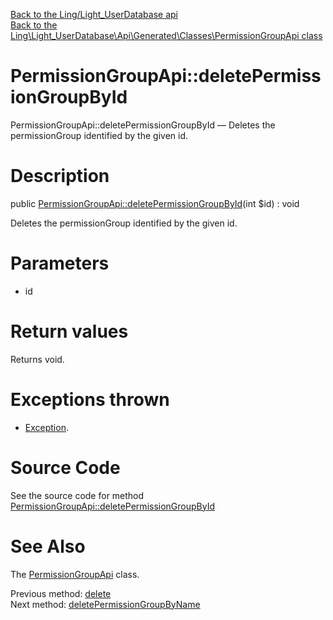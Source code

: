 [Back to the Ling/Light_UserDatabase api](https://github.com/lingtalfi/Light_UserDatabase/blob/master/doc/api/Ling/Light_UserDatabase.md)<br>
[Back to the Ling\Light_UserDatabase\Api\Generated\Classes\PermissionGroupApi class](https://github.com/lingtalfi/Light_UserDatabase/blob/master/doc/api/Ling/Light_UserDatabase/Api/Generated/Classes/PermissionGroupApi.md)


PermissionGroupApi::deletePermissionGroupById
================



PermissionGroupApi::deletePermissionGroupById — Deletes the permissionGroup identified by the given id.




Description
================


public [PermissionGroupApi::deletePermissionGroupById](https://github.com/lingtalfi/Light_UserDatabase/blob/master/doc/api/Ling/Light_UserDatabase/Api/Generated/Classes/PermissionGroupApi/deletePermissionGroupById.md)(int $id) : void




Deletes the permissionGroup identified by the given id.




Parameters
================


- id

    


Return values
================

Returns void.


Exceptions thrown
================

- [Exception](http://php.net/manual/en/class.exception.php).&nbsp;







Source Code
===========
See the source code for method [PermissionGroupApi::deletePermissionGroupById](https://github.com/lingtalfi/Light_UserDatabase/blob/master/Api/Generated/Classes/PermissionGroupApi.php#L385-L391)


See Also
================

The [PermissionGroupApi](https://github.com/lingtalfi/Light_UserDatabase/blob/master/doc/api/Ling/Light_UserDatabase/Api/Generated/Classes/PermissionGroupApi.md) class.

Previous method: [delete](https://github.com/lingtalfi/Light_UserDatabase/blob/master/doc/api/Ling/Light_UserDatabase/Api/Generated/Classes/PermissionGroupApi/delete.md)<br>Next method: [deletePermissionGroupByName](https://github.com/lingtalfi/Light_UserDatabase/blob/master/doc/api/Ling/Light_UserDatabase/Api/Generated/Classes/PermissionGroupApi/deletePermissionGroupByName.md)<br>

